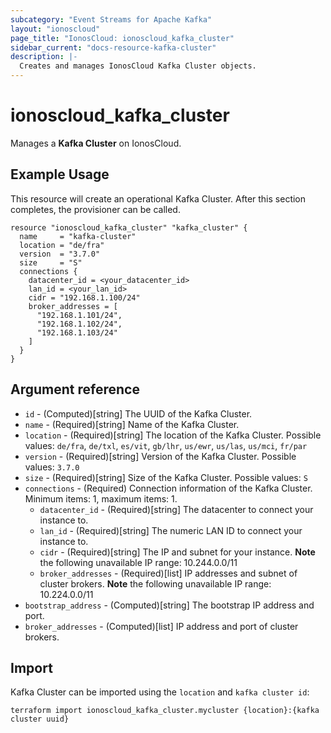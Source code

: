 ```yaml
---
subcategory: "Event Streams for Apache Kafka"
layout: "ionoscloud"
page_title: "IonosCloud: ionoscloud_kafka_cluster"
sidebar_current: "docs-resource-kafka-cluster"
description: |-
  Creates and manages IonosCloud Kafka Cluster objects.
---
```


# ionoscloud_kafka_cluster

Manages a **Kafka Cluster** on IonosCloud.

## Example Usage

This resource will create an operational Kafka Cluster. After this section completes, the provisioner can be called.

```hcl
resource "ionoscloud_kafka_cluster" "kafka_cluster" {
  name     = "kafka-cluster"
  location = "de/fra"
  version  = "3.7.0"
  size     = "S"
  connections {
    datacenter_id = <your_datacenter_id>
    lan_id = <your_lan_id>
    cidr = "192.168.1.100/24"
    broker_addresses = [
      "192.168.1.101/24",
      "192.168.1.102/24",
      "192.168.1.103/24"
    ]
  }
}
```

## Argument reference

* `id` - (Computed)[string] The UUID of the Kafka Cluster.
* `name` - (Required)[string] Name of the Kafka Cluster.
* `location` - (Required)[string] The location of the Kafka Cluster. Possible values: `de/fra`, `de/txl`, `es/vit`,
  `gb/lhr`, `us/ewr`, `us/las`, `us/mci`, `fr/par`
* `version` - (Required)[string] Version of the Kafka Cluster. Possible values: `3.7.0`
* `size` - (Required)[string] Size of the Kafka Cluster. Possible values: `S`
* `connections` - (Required) Connection information of the Kafka Cluster. Minimum items: 1, maximum items: 1.
    * `datacenter_id` - (Required)[string] The datacenter to connect your instance to.
    * `lan_id` - (Required)[string] The numeric LAN ID to connect your instance to.
    * `cidr` - (Required)[string] The IP and subnet for your instance. **Note** the following unavailable IP range:
      10.244.0.0/11
    * `broker_addresses` - (Required)[list] IP addresses and subnet of cluster brokers. **Note** the following
      unavailable IP range: 10.224.0.0/11
* `bootstrap_address` - (Computed)[string] The bootstrap IP address and port.
* `broker_addresses` - (Computed)[list] IP address and port of cluster brokers.

## Import

Kafka Cluster can be imported using the `location` and `kafka cluster id`:

```shell
terraform import ionoscloud_kafka_cluster.mycluster {location}:{kafka cluster uuid}
```

